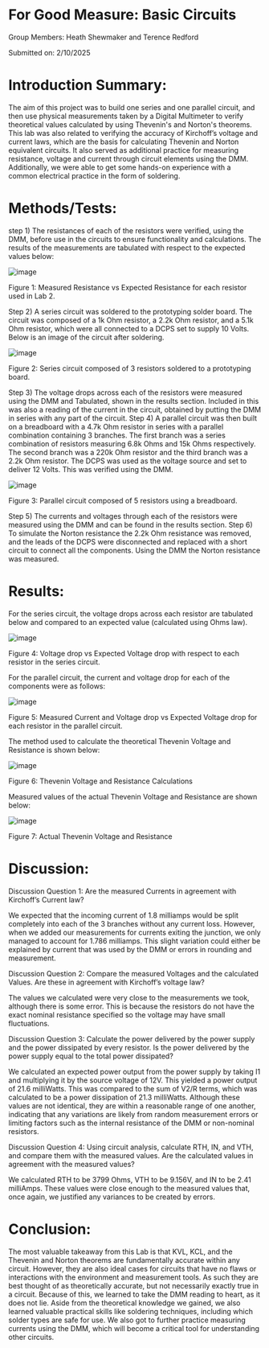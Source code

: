 # For Good Measure: Basic Circuits
Group Members: Heath Shewmaker and Terence Redford

Submitted on: 2/10/2025
# Introduction Summary:
The aim of this project was to build one series and one parallel circuit, and then use physical measurements taken by a Digital Multimeter to verify theoretical values calculated by using Thevenin's and Norton's theorems. This lab was also related to verifying the accuracy of Kirchoff’s voltage and current laws, which are the basis for calculating Thevenin and Norton equivalent circuits. It also served as additional practice for measuring resistance, voltage and current through circuit elements using the DMM. Additionally, we were able to get some hands-on experience with a common electrical practice in the form of soldering. 
# Methods/Tests:
step 1) The resistances of each of the resistors were verified, using the DMM, before use in the circuits to ensure functionality and calculations. The results of the measurements are tabulated with respect to the expected values below:

 ![image](https://github.com/user-attachments/assets/d354bc77-2ff8-4077-a4e6-79b727d70b15)

 Figure 1: Measured Resistance vs Expected Resistance for each resistor used in Lab 2.

Step 2) A series circuit was soldered to the prototyping solder board. The circuit was composed of a 1k Ohm resistor, a 2.2k Ohm resistor, and a 5.1k Ohm resistor, which were all connected to a DCPS set to supply 10 Volts. Below is an image of the circuit after soldering.

![image](https://github.com/user-attachments/assets/ab398a3f-e787-4e19-8520-d0ced78662e3)

Figure 2: Series circuit composed of 3 resistors soldered to a prototyping board. 

Step 3) The voltage drops across each of the resistors were measured using the DMM and Tabulated, shown in the results section. Included in this was also a reading of the current in the circuit, obtained by putting the DMM in series with any part of the circuit.
Step 4) A parallel circuit was then built on a breadboard with a 4.7k Ohm resistor in series with a parallel combination containing 3 branches. The first branch was a series combination of resistors measuring 6.8k Ohms and 15k Ohms respectively. The second branch was a 220k Ohm resistor and the third branch was a 2.2k Ohm resistor. The DCPS was used as the voltage source and set to deliver 12 Volts. This was verified using the DMM.

 ![image](https://github.com/user-attachments/assets/7497053a-3251-4856-93d3-c07949a14797)

 Figure 3: Parallel circuit composed of 5 resistors using a breadboard. 

Step 5) The currents and voltages through each of the resistors were measured using the DMM and can be found in the results section.
Step 6) To simulate the Norton resistance the 2.2k Ohm resistance was removed, and the leads of the DCPS were disconnected and replaced with a short circuit to connect all the components. Using the DMM the Norton resistance was measured.

# Results:
For the series circuit, the voltage drops across each resistor are tabulated below and compared to an expected value (calculated using Ohms law).

 ![image](https://github.com/user-attachments/assets/d56e5461-c541-449e-8c4c-de13353cde80)

 Figure 4: Voltage drop vs Expected Voltage drop with respect to each resistor in the series circuit.

For the parallel circuit, the current and voltage drop for each of the components were as follows:

![image](https://github.com/user-attachments/assets/daf3177b-5427-45b3-92d5-9e5c02b7407f)

Figure 5: Measured Current and Voltage drop vs Expected Voltage drop for each resistor in the parallel circuit.

The method used to calculate the theoretical Thevenin Voltage and Resistance is shown below: 

![image](https://github.com/user-attachments/assets/6ea4b6c3-aec5-4bf0-942a-2bd32faa2665)

Figure 6: Thevenin Voltage and Resistance Calculations

Measured values of the actual Thevenin Voltage and Resistance are shown below:

  ![image](https://github.com/user-attachments/assets/f4aaa074-5ecd-4a21-acd9-408c29beb86d)

  Figure 7: Actual Thevenin Voltage and Resistance

# Discussion:
Discussion Question 1: Are the measured Currents in agreement with Kirchoff’s Current law?

We expected that the incoming current of 1.8 milliamps would be split completely into each of the 3 branches without any current loss. However, when we added our measurements for currents exiting the junction, we only managed to account for 1.786 milliamps. This slight variation could either be explained by current that was used by the DMM or errors in rounding and measurement.

Discussion Question 2: Compare the measured Voltages and the calculated Values. Are these in agreement with Kirchoff’s voltage law?

The values we calculated were very close to the measurements we took, although there is some error. This is because the resistors do not have the exact nominal resistance specified so the voltage may have small fluctuations.

Discussion Question 3: Calculate the power delivered by the power supply and the power dissipated by every resistor. Is the power delivered by the power supply equal to the total power dissipated?

We calculated an expected power output from the power supply by taking I1 and multiplying it by the source voltage of 12V. This yielded a power output of 21.6 milliWatts. This was compared to the sum of V2/R terms, which was calculated to be a power dissipation of 21.3 milliWatts. Although these values are not identical, they are within a reasonable range of one another, indicating that any variations are likely from random measurement errors or limiting factors such as the internal resistance of the DMM or non-nominal resistors.

Discussion Question 4: Using circuit analysis, calculate RTH, IN, and VTH, and compare them with the measured values. Are the calculated values in agreement with the measured values?

We calculated RTH to be 3799 Ohms, VTH to be 9.156V, and IN to be 2.41 milliAmps. These values were close enough to the measured values that, once again, we justified any variances to be created by errors.
# Conclusion:
The most valuable takeaway from this Lab is that KVL, KCL, and the Thevenin and Norton theorems are fundamentally accurate within any circuit. However, they are also ideal cases for circuits that have no flaws or interactions with the environment and measurement tools. As such they are best thought of as theoretically accurate, but not necessarily exactly true in a circuit. Because of this, we learned to take the DMM reading to heart, as it does not lie. Aside from the theoretical knowledge we gained, we also learned valuable practical skills like soldering techniques, including which solder types are safe for use. We also got to further practice measuring currents using the DMM, which will become a critical tool for understanding other circuits. 
